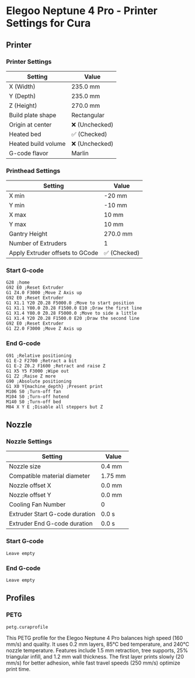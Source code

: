 # Elegoo Neptune 4 Pro - Printer Settings for Cura

## Printer

### Printer Settings
| Setting              | Value    |
|----------------------|---------|
| X (Width)           | 235.0 mm |
| Y (Depth)           | 235.0 mm |
| Z (Height)          | 270.0 mm |
| Build plate shape   | Rectangular |
| Origin at center    | ❌ (Unchecked) |
| Heated bed         | ✅ (Checked) |
| Heated build volume | ❌ (Unchecked) |
| G-code flavor       | Marlin |

### Printhead Settings
| Setting                      | Value  |
|------------------------------|--------|
| X min                        | -20 mm  |
| Y min                        | -10 mm  |
| X max                        | 10 mm  |
| Y max                        | 10 mm  |
| Gantry Height                | 270.0 mm |
| Number of Extruders          | 1       |
| Apply Extruder offsets to GCode | ✅ (Checked) |

### Start G-code

```plaintext
G28 ;home
G92 E0 ;Reset Extruder
G1 Z4.0 F3000 ;Move Z Axis up
G92 E0 ;Reset Extruder
G1 X1.1 Y20 Z0.28 F5000.0 ;Move to start position
G1 X1.1 Y80.0 Z0.28 F1500.0 E10 ;Draw the first line
G1 X1.4 Y80.0 Z0.28 F5000.0 ;Move to side a little
G1 X1.4 Y20 Z0.28 F1500.0 E20 ;Draw the second line
G92 E0 ;Reset Extruder
G1 Z2.0 F3000 ;Move Z Axis up
```

### End G-code

```plaintext
G91 ;Relative positioning
G1 E-2 F2700 ;Retract a bit
G1 E-2 Z0.2 F1600 ;Retract and raise Z
G1 X5 Y5 F3000 ;Wipe out
G1 Z2 ;Raise Z more
G90 ;Absolute positioning
G1 X0 Y{machine_depth} ;Present print
M106 S0 ;Turn-off fan
M104 S0 ;Turn-off hotend
M140 S0 ;Turn-off bed
M84 X Y E ;Disable all steppers but Z
```

## Nozzle

### Nozzle Settings
| Setting                      | Value  |
|------------------------------|--------|
| Nozzle size                  | 0.4 mm  |
| Compatible material diameter  | 1.75 mm |
| Nozzle offset X               | 0.0 mm  |
| Nozzle offset Y               | 0.0 mm  |
| Cooling Fan Number            | 0       |
| Extruder Start G-code duration | 0.0 s   |
| Extruder End G-code duration   | 0.0 s   |

### Start G-code

```plaintext
Leave empty
```

### End G-code

```plaintext
Leave empty
```

## Profiles

### PETG

```plaintext
petg.curaprofile
```

This PETG profile for the Elegoo Neptune 4 Pro balances high speed (160 mm/s) and quality. It uses 0.2 mm layers, 85°C bed temperature, and 240°C nozzle temperature. Features include 1.5 mm retraction, tree supports, 25% triangular infill, and 1.2 mm wall thickness. The first layer prints slowly (20 mm/s) for better adhesion, while fast travel speeds (250 mm/s) optimize print time.